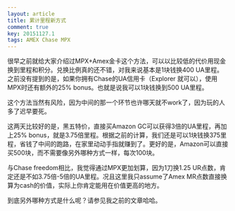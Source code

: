 ```yaml
---
layout: article
title: 累计里程新方式
comment: true
key: 20151127.1
tags: AMEX Chase MPX
---
```


很早之前就给大家介绍过MPX+Amex金卡这个方法，可以以比较低的代价用现金换到里程和积分。兑换比例真的还不错，对我来说基本是1块钱换400 UA里程。之前没有提到的是，如果你拥有Chase的UA信用卡（Explorer 就可以），使用MPX时还有额外的25% bonus。也就是说我可以1块钱换到500 UA里程。

这个方法当然有风险，因为中间的那一个环节也许哪天就不work了，因为玩的人多了迟早要死。

这两天比较好的是，黑五特价，直接买Amazon GC可以获得3倍的UA里程，再加上25% bonus，就是3.75倍里程。根据之前的计算，我们还是可以1块钱换375里程，省钱了中间的跑路，在家里动动手指就赚到了。更好的是，Amazon可以直接买500块，而不需要像另外哪种方式一样，每次100块。

与Chase freedom相比，我觉得通过MPX更加划算，因为1刀换1.25 UR点数，肯定还是不如3.75倍-5倍的UA里程。况且这里我只assume了Amex MR点数直接换算为cash的价值，实际上你肯定能用在价值更高的地方。

到底另外哪种方式是什么呢？请参见我之前的文章哈哈。
